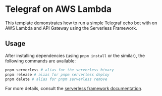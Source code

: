 # Telegraf on AWS Lambda

This template demonstrates how to run a simple Telegraf echo bot with on AWS Lambda and API Gateway using the Serverless Framework.

## Usage

After installing dependencies (using `pnpm install` or the similar), the following commands are available:

```bash
pnpm serverless # alias for the serverless binary
pnpm release # alias for pnpm serverless deploy
pnpm delete # alias for pnpm serverless remove
```

For more details, consult the [serverless framework documentation](https://www.serverless.com).
